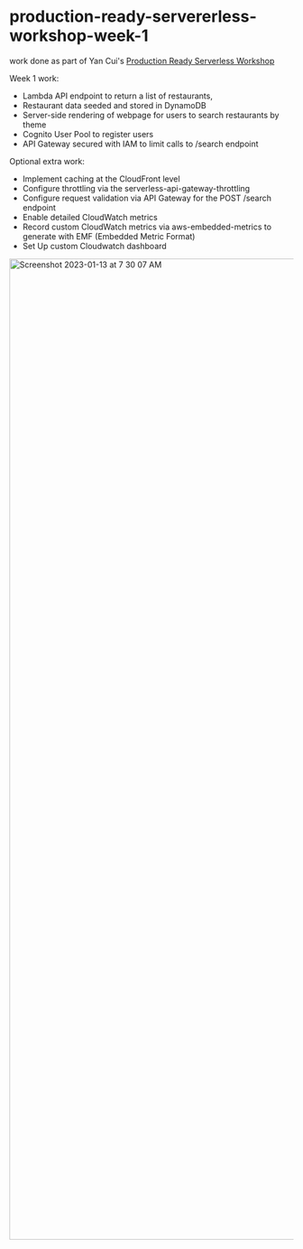 # production-ready-servererless-workshop-week-1
work done as part of Yan Cui's [Production Ready Serverless Workshop](https://productionreadyserverless.com/)

Week 1 work:
- Lambda API endpoint to return a list of restaurants,
- Restaurant data seeded and stored in DynamoDB
- Server-side rendering of webpage for users to search restaurants by theme
- Cognito User Pool to register users
- API Gateway secured with IAM to limit calls to /search endpoint

Optional extra work:
- Implement caching at the CloudFront level
- Configure throttling via the serverless-api-gateway-throttling 
- Configure request validation via API Gateway for the POST /search endpoint
- Enable detailed CloudWatch metrics
- Record custom CloudWatch metrics via aws-embedded-metrics to generate with EMF (Embedded Metric Format)
- Set Up custom Cloudwatch dashboard

<img width="1738" alt="Screenshot 2023-01-13 at 7 30 07 AM" src="https://user-images.githubusercontent.com/7388976/212335705-bb6c55bc-9d86-4241-be6b-56309dbfdca4.png">
